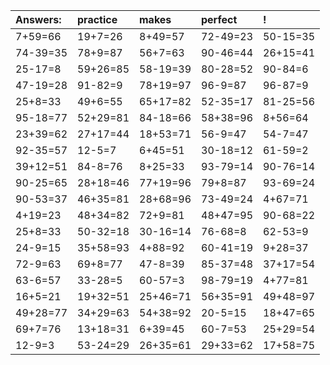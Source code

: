 | Answers: | practice | makes | perfect | ! |
| :--- | :--- | :--- | :--- | :--- |
| 7+59=66 | 19+7=26 | 8+49=57 | 72-49=23 | 50-15=35 | 
| 74-39=35 | 78+9=87 | 56+7=63 | 90-46=44 | 26+15=41 | 
| 25-17=8 | 59+26=85 | 58-19=39 | 80-28=52 | 90-84=6 | 
| 47-19=28 | 91-82=9 | 78+19=97 | 96-9=87 | 96-87=9 | 
| 25+8=33 | 49+6=55 | 65+17=82 | 52-35=17 | 81-25=56 | 
| 95-18=77 | 52+29=81 | 84-18=66 | 58+38=96 | 8+56=64 | 
| 23+39=62 | 27+17=44 | 18+53=71 | 56-9=47 | 54-7=47 | 
| 92-35=57 | 12-5=7 | 6+45=51 | 30-18=12 | 61-59=2 | 
| 39+12=51 | 84-8=76 | 8+25=33 | 93-79=14 | 90-76=14 | 
| 90-25=65 | 28+18=46 | 77+19=96 | 79+8=87 | 93-69=24 | 
| 90-53=37 | 46+35=81 | 28+68=96 | 73-49=24 | 4+67=71 | 
| 4+19=23 | 48+34=82 | 72+9=81 | 48+47=95 | 90-68=22 | 
| 25+8=33 | 50-32=18 | 30-16=14 | 76-68=8 | 62-53=9 | 
| 24-9=15 | 35+58=93 | 4+88=92 | 60-41=19 | 9+28=37 | 
| 72-9=63 | 69+8=77 | 47-8=39 | 85-37=48 | 37+17=54 | 
| 63-6=57 | 33-28=5 | 60-57=3 | 98-79=19 | 4+77=81 | 
| 16+5=21 | 19+32=51 | 25+46=71 | 56+35=91 | 49+48=97 | 
| 49+28=77 | 34+29=63 | 54+38=92 | 20-5=15 | 18+47=65 | 
| 69+7=76 | 13+18=31 | 6+39=45 | 60-7=53 | 25+29=54 | 
| 12-9=3 | 53-24=29 | 26+35=61 | 29+33=62 | 17+58=75 | 

